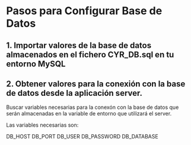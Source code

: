 # Pasos para Configurar Base de Datos

## 1. Importar valores de la base de datos almacenados en el fichero CYR_DB.sql en tu entorno MySQL

## 2. Obtener valores para la conexión con la base de datos desde la aplicación server.
Buscar variables necesarias para la conexón con la base de datos que serán almacenadas en la variable de entorno que utilizará el server.

Las variables necesarias son:

DB_HOST
DB_PORT
DB_USER
DB_PASSWORD
DB_DATABASE
